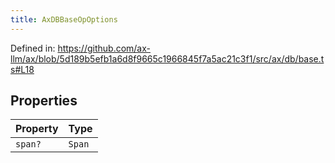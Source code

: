 ```yaml
---
title: AxDBBaseOpOptions
---
```


Defined in: https://github.com/ax-llm/ax/blob/5d189b5efb1a6d8f9665c1966845f7a5ac21c3f1/src/ax/db/base.ts#L18

## Properties

| Property | Type |
| :------ | :------ |
| <a id="span"></a> `span?` | `Span` |
